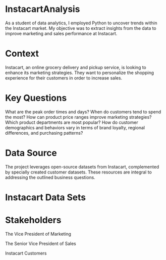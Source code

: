 # InstacartAnalysis
As a student of data analytics, I employed Python to uncover trends within the Instacart market. My objective was to extract insights from the data to improve marketing and sales performance at Instacart.  

# Context
Instacart, an online grocery delivery and pickup service, is looking to enhance its marketing strategies. They want to personalize the shopping experience for their customers in order to increase sales. 

# Key Questions
What are the peak order times and days?
When do customers tend to spend the most?
How can product price ranges improve marketing strategies?
Which product departments are most popular?
How do customer demographics and behaviors vary in terms of brand loyalty, regional differences, and purchasing patterns?

# Data Source
The project leverages open-source datasets from Instacart, complemented by specially created customer datasets. These resources are integral to addressing the outlined business questions.

# Instacart Data Sets


# Stakeholders

The Vice President of Marketing

The Senior Vice President of Sales

Instacart Customers

